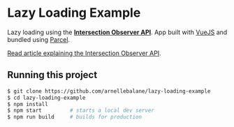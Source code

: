 # Lazy Loading Example

Lazy loading using the [**Intersection Observer API**][1].  App built with
[VueJS][2] and bundled using [Parcel][3].

[Read article explaining the Intersection Observer API][4].

## Running this project

```bash
$ git clone https://github.com/arnellebalane/lazy-loading-example
$ cd lazy-loading-example
$ npm install
$ npm start         # starts a local dev server
$ npm run build     # builds for production
```

[1]: https://developer.mozilla.org/en-US/docs/Web/API/Intersection_Observer_API
[2]: https://vuejs.org/
[3]: https://parceljs.org/
[4]: https://blog.arnellebalane.com/the-intersection-observer-api-d441be0b088d
